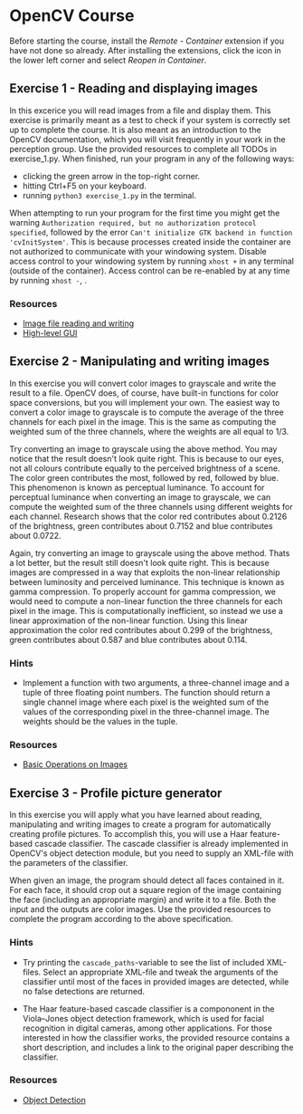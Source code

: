 # OpenCV Course
Before starting the course, install the *Remote - Container* extension if you have not done so already. After installing the extensions, click the icon in the lower left corner and select *Reopen in Container*.

## Exercise 1 - Reading and displaying images
In this excerice you will read images from a file and display them. This exercise is primarily meant as a test to check if your system is correctly set up to complete the course. It is also meant as an introduction to the OpenCV documentation, which you will visit frequently in your work in the perception group. Use the provided resources to complete all TODOs in exercise_1.py. When finished, run your program in any of the following ways:
- clicking the green arrow in the top-right corner.
- hitting Ctrl+F5 on your keyboard.
- running `python3 exercise_1.py` in the terminal.

When attempting to run your program for the first time you might get the warning `Authorization required, but no authorization protocol specified`, followed by the error `Can't initialize GTK backend in function 'cvInitSystem'`. This is because processes created inside the container are not authorized to communicate with your windowing system. Disable access control to your windowing system by running `xhost +` in any terminal (outside of the container). Access control can be re-enabled by at any time by running `xhost -`, .

### Resources
- [Image file reading and writing](https://docs.opencv.org/4.x/d4/da8/group__imgcodecs.html)
- [High-level GUI](https://docs.opencv.org/4.x/d7/dfc/group__highgui.html)

## Exercise 2 - Manipulating and writing images 
In this exercise you will convert color images to grayscale and write the result to a file. OpenCV does, of course, have built-in functions for color space conversions, but you will implement your own. The easiest way to convert a color image to grayscale is to compute the average of the three channels for each pixel in the image. This is the same as computing the weighted sum of the three channels, where the weights are all equal to 1/3.

Try converting an image to grayscale using the above method. You may notice that the result doesn't look quite right. This is because to our eyes, not all colours contribute equally to the perceived brightness of a scene. The color green contributes the most, followed by red, followed by blue. This phenomenon is known as perceptual luminance. To account for perceptual luminance when converting an image to grayscale, we can compute the weighted sum of the three channels using different weights for each channel. Research shows that the color red contributes about 0.2126 of the brightness, green contributes about 0.7152 and blue contributes about 0.0722.

Again, try converting an image to grayscale using the above method. Thats a lot better, but the result still doesn't look quite right. This is because images are compressed in a way that exploits the non-linear relationship between luminosity and perceived luminance. This technique is known as gamma compression. To properly account for gamma compression, we would need to compute a non-linear function the three channels for each pixel in the image. This is computationally inefficient, so instead we use a linear approximation of the non-linear function. Using this linear approximation the color red contributes about 0.299 of the brightness, green contributes about 0.587 and blue contributes about 0.114.

### Hints
- Implement a function with two arguments, a three-channel image and a tuple of three floating point numbers. The function should return a single channel image where each pixel is the weighted sum of the values of the corresponding pixel in the three-channel image. The weights should be the values in the tuple.

### Resources
- [Basic Operations on Images](https://docs.opencv.org/4.x/d3/df2/tutorial_py_basic_ops.html)

## Exercise 3 - Profile picture generator
In this exercise you will apply what you have learned about reading, manipulating and writing images to create a program for automatically creating profile pictures. To accomplish this, you will use a Haar feature-based cascade classifier. The cascade classifier is already implemented in OpenCV's object detection module, but you need to supply an XML-file with the parameters of the classifier.

When given an image, the program should detect all faces contained in it. For each face, it should crop out a square region of the image containing the face (including an appropriate margin) and write it to a file. Both the input and the outputs are color images. Use the provided resources to complete the program according to the above specification.

### Hints
- Try printing the `cascade_paths`-variable to see the list of included XML-files. Select an appropriate XML-file and tweak the arguments of the classifier until most of the faces in provided images are detected, while no false detections are returned.

- The Haar feature-based cascade classifier is a compononent in the Viola–Jones object detection framework, which is used for facial recognition in digital cameras, among other applications. For those interested in how the classifier works, the provided resource contains a short description, and includes a link to the original paper describing the classifier.

### Resources
- [Object Detection](https://docs.opencv.org/3.4/d5/d54/group__objdetect.html)